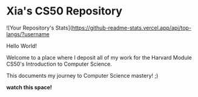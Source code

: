 # Xia's CS50 Repository

![Your Repository's Stats](https://github-readme-stats.vercel.app/api/top-langs/?username

Hello World!

Welcome to a place where I deposit all of my work for the Harvard Module CS50's Introduction to Computer Science.

This documents my journey to Computer Science mastery! ;)

**watch this space!**

